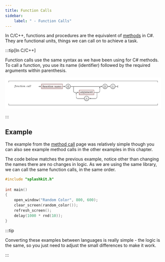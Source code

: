 ```yaml
---
title: Function Calls
sidebar:
    label: " - Function Calls"
---
```


In C/C++, functions and procedures are the equivalent of [methods](../../../../part-1-instructions/1-sequence-and-data/1-concepts/02-method) in C#. They are functional units, things we can call on to achieve a task.

:::tip[In C/C++]

Function calls use the same syntax as we have been using for C# methods. To call a function, you use its name (identifier) followed by the required arguments within parenthesis.

![Function call syntax in C/C++](./images/function-call.png)

:::

## Example

The example from the [method call](../../../part-1-instructions/1-sequence-and-data/1-concepts/03-method-call.mdx) page was relatively simple though you can also see example method calls in the other examples in this chapter.

The code below matches the previous example, notice other than changing the names there are no changes in logic. As we are using the same library, we can call the same function calls, in the same order.

```cpp
#include "splashkit.h"

int main()
{
    open_window("Random Color", 800, 600);
    clear_screen(random_color());
    refresh_screen();
    delay(1000 * rnd(10));
}
```

:::tip

Converting these examples between languages is really simple - the logic is the same, so you just need to adjust the small differences to make it work.

:::

